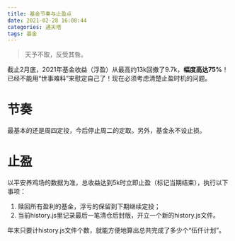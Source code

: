 ```yaml
---
title: 基金节奏与止盈点
date: 2021-02-28 16:08:44
categories: 通天塔
tags: 基金
---
```


> 天予不取，反受其咎。

截止2月底，2021年基金收益（浮盈）从最高约13k回撤了9.7k，__幅度高达75%__！已经不能用“世事难料”来慰定自己了！现在必须考虑清楚止盈时机的问题。
<!--more-->

# 节奏
最基本的还是周四定投，今后停止周二的定取。另外，基金永不设止损。

# 止盈
以平安养鸡场的数据为准，总收益达到5k时立即止盈（标记当期结束），执行以下事项：
1. 赎回所有盈利的基金，浮亏的保留到下期继续定投；
2. 当前history.js里记录最后一笔清仓后封版，开立一个新的history.js文件。

年末只要计history.js文件个数，就能方便地算出总共完成了多少个“伍仟计划”。

